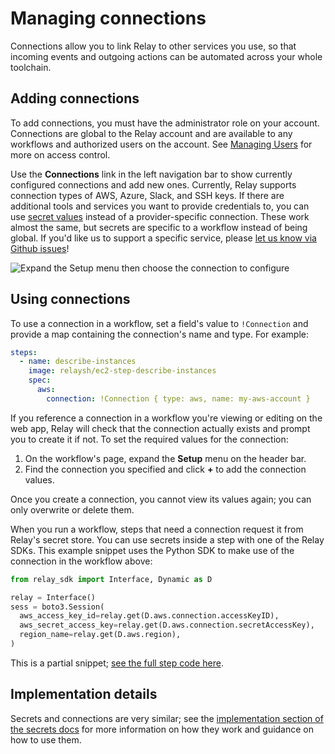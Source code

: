 # Managing connections

Connections allow you to link Relay to other services you use, so that incoming events and outgoing actions can be automated across your whole toolchain.

## Adding connections

To add connections, you must have the administrator role on your account. Connections are global to the Relay account and are available to any workflows and authorized users on the account. See [Managing Users](../managing-users.md) for more on access control.

Use the **Connections** link in the left navigation bar to show currently configured connections and add new ones. Currently, Relay supports connection types of AWS, Azure, Slack, and SSH keys. If there are additional tools and services you want to provide credentials to, you can use [secret values](./adding-secrets.md) instead of a provider-specific connection. These work almost the same, but secrets are specific to a workflow instead of being global. If you'd like us to support a specific service, please [let us know via Github issues](https://github.com/puppetlabs/relay/issues/new/choose)!

![Expand the Setup menu then choose the connection to configure](../images/adding-connections.gif)

## Using connections

To use a connection in a workflow, set a field's value to `!Connection` and provide a map containing the connection's name and type. For example:

```yaml
steps:
  - name: describe-instances
    image: relaysh/ec2-step-describe-instances
    spec:
      aws:
        connection: !Connection { type: aws, name: my-aws-account }
```

If you reference a connection in a workflow you're viewing or editing on the web app, Relay will check that the connection actually exists and prompt you to create it if not. To set the required values for the connection:
1. On the workflow's page, expand the **Setup** menu on the header bar.
2. Find the connection you specified and click **+** to add the connection values. 

Once you create a connection, you cannot view its values again; you can only overwrite or delete them.

When you run a workflow, steps that need a connection request it from Relay's secret store. You can use secrets inside a step with one of the Relay SDKs. This example snippet uses the Python SDK to make use of the connection in the workflow above:

```python
from relay_sdk import Interface, Dynamic as D

relay = Interface()
sess = boto3.Session(
  aws_access_key_id=relay.get(D.aws.connection.accessKeyID),
  aws_secret_access_key=relay.get(D.aws.connection.secretAccessKey),
  region_name=relay.get(D.aws.region),
)
```
This is a partial snippet; [see the full step code here](https://github.com/relay-integrations/relay-aws-ec2/tree/master/steps/aws-ec2-step-instances-describe).

## Implementation details

Secrets and connections are very similar; see the [implementation section of the secrets docs](./adding-secrets.md) for more information on how they work and guidance on how to use them.
